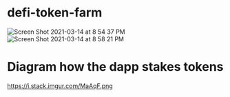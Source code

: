 # defi-token-farm
![Screen Shot 2021-03-14 at 8 54 37 PM](https://user-images.githubusercontent.com/31868336/111101973-3deb5e80-8508-11eb-96e1-f975fa3ca549.png)
![Screen Shot 2021-03-14 at 8 58 21 PM](https://user-images.githubusercontent.com/31868336/111101977-404db880-8508-11eb-9d67-9da8f6538abd.png)

# Diagram how the dapp stakes tokens
https://i.stack.imgur.com/MaAqF.png

